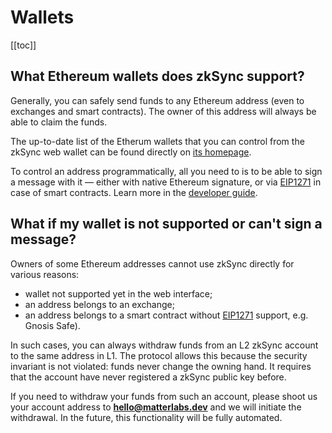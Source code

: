 # Wallets

[[toc]]

## What Ethereum wallets does zkSync support?

Generally, you can safely send funds to any Ethereum address (even to exchanges and smart contracts). The owner of this address will always be able to claim the funds.

The up-to-date list of the Etherum wallets that you can control from the zkSync web wallet can be found directly on [its homepage](https://wallet.zksync.io).

To control an address programmatically, all you need to is to be able to sign a message with it — either with native Ethereum signature, or via [EIP1271](https://github.com/ethereum/EIPs/blob/master/EIPS/eip-1271.md) in case of smart contracts. Learn more in the [developer guide](../dev/overview.md).

## What if my wallet is not supported or can't sign a message?

Owners of some Ethereum addresses cannot use zkSync directly for various reasons: 

- wallet not supported yet in the web interface; 
- an address belongs to an exchange; 
- an address belongs to a smart contract without [EIP1271](https://github.com/ethereum/EIPs/blob/master/EIPS/eip-1271.md) support, e.g. Gnosis Safe).

In such cases, you can always withdraw funds from an L2 zkSync account to the same address in L1. The protocol allows this because the security invariant is not violated: funds never change the owning hand. It requires that the account have never registered a zkSync public key before.

If you need to withdraw your funds from such an account, please shoot us your account address to **hello@matterlabs.dev** and we will initiate the withdrawal. In the future, this functionality will be fully automated.

